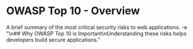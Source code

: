 # OWASP Top 10 - Overview 
A brief summary of the most critical security risks to web applications. 
-e "\n## Why OWASP Top 10 is Important\nUnderstanding these risks helps developers build secure applications."
